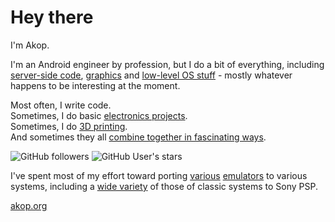 # Hey there

I'm Akop.

I'm an Android engineer by profession, but I do a bit of
everything, including [server-side code](https://github.com/0xe1f/grouch), [graphics](https://github.com/0xe1f/FBNeo)
and [low-level OS stuff](https://github.com/8bitpsp/psplib) - mostly whatever happens to be interesting at the moment.

Most often, I write code.  
Sometimes, I do basic [electronics projects](https://github.com/0xe1f/NeoGeoWireless).  
Sometimes, I do [3D printing](https://github.com/0xe1f/NeoGeoWireless/blob/8a376b78544e930451821690862c74f65e591a03/stl/NGRcvrSNES.stl).  
And sometimes they all [combine together in fascinating ways](https://github.com/0xe1f/red).  

![GitHub followers](https://img.shields.io/github/followers/0xe1f?label=Follow&style=social) ![GitHub User's stars](https://img.shields.io/github/stars/0xe1f?style=social)

I've spent most of my effort toward porting [various](https://github.com/0xe1f/FinalBurn-X) [emulators](https://github.com/CocoaMSX/CocoaMSX)
to various systems, including a [wide variety](https://github.com/8bitpsp) of those of classic systems to Sony PSP.

[akop.org](https://www.akop.org)
